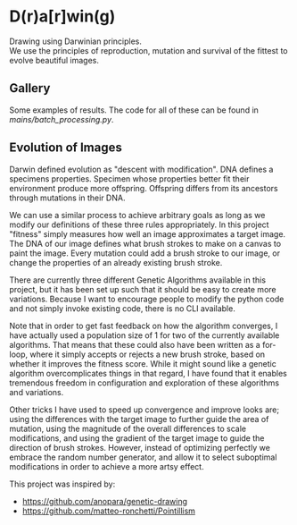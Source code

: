 # D(r)a[r]win(g)

Drawing using Darwinian principles.  
We use the principles of reproduction, mutation and survival of the fittest to evolve beautiful images.

## Gallery
Some examples of results. The code for all of these can be found in _mains/batch_processing.py_.

## Evolution of Images
Darwin defined evolution as "descent with modification". 
DNA defines a specimens properties. 
Specimen whose properties better fit their environment produce more offspring. 
Offspring differs from its ancestors through mutations in their DNA.

We can use a similar process to achieve arbitrary goals as long as we modify our definitions of these three rules appropriately. 
In this project "fitness" simply measures how well an image approximates a target image.
The DNA of our image defines what brush strokes to make on a canvas to paint the image. 
Every mutation could add a brush stroke to our image, or change the properties of an already existing brush stroke.

There are currently three different Genetic Algorithms available in this project, 
but it has been set up such that it should be easy to create more variations. 
Because I want to encourage people to modify the python code and not simply invoke existing code, 
there is no CLI available.

Note that in order to get fast feedback on how the algorithm converges,
I have actually used a population size of 1 for two of the currently available algorithms. 
That means that these could also have been written as a for-loop, where it simply accepts or rejects a new brush stroke, based on whether it improves the fitness score. 
While it might sound like a genetic algorithm overcomplicates things in that regard, 
I have found that it enables tremendous freedom in configuration and exploration of these algorithms and variations.

Other tricks I have used to speed up convergence and improve looks are; 
using the differences with the target image to further guide the area of mutation,
using the magnitude of the overall differences to scale modifications,
and using the gradient of the target image to guide the direction of brush strokes. 
However, instead of optimizing perfectly we embrace the random number generator,
and allow it to select suboptimal modifications in order to achieve a more artsy effect. 

This project was inspired by:
- https://github.com/anopara/genetic-drawing
- https://github.com/matteo-ronchetti/Pointillism
